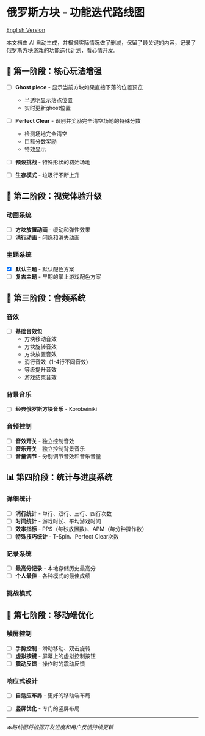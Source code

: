 # 俄罗斯方块 - 功能迭代路线图

[English Version](ROADMAP.md)

本文档由 AI 自动生成，并根据实际情况做了删减，保留了最关键的内容，记录了俄罗斯方块游戏的功能迭代计划，看心情开发。

## 🚀 第一阶段：核心玩法增强
  
- [ ] **Ghost piece** - 显示当前方块如果直接下落的位置预览
  - 半透明显示落点位置
  - 实时更新ghost位置
  
- [ ] **Perfect Clear** - 识别并奖励完全清空场地的特殊分数
  - 检测场地完全清空
  - 巨额分数奖励
  - 特效显示

- [ ] **预设挑战** - 特殊形状的初始场地
- [ ] **生存模式** - 垃圾行不断上升

## 🎨 第二阶段：视觉体验升级

### 动画系统
- [ ] **方块放置动画** - 缓动和弹性效果
- [ ] **消行动画** - 闪烁和消失动画

### 主题系统
- [x] **默认主题** - 默认配色方案
- [ ] **复古主题** - 早期的掌上游戏配色方案

## 🎵 第三阶段：音频系统

### 音效
- [ ] **基础音效包**
  - 方块移动音效
  - 方块旋转音效
  - 方块放置音效
  - 消行音效（1-4行不同音效）
  - 等级提升音效
  - 游戏结束音效

### 背景音乐
- [ ] **经典俄罗斯方块音乐** - Korobeiniki

### 音频控制
- [ ] **音效开关** - 独立控制音效
- [ ] **音乐开关** - 独立控制背景音乐
- [ ] **音量调节** - 分别调节音效和音乐音量

## 📊 第四阶段：统计与进度系统

### 详细统计
- [ ] **消行统计** - 单行、双行、三行、四行次数
- [ ] **时间统计** - 游戏时长、平均游戏时间
- [ ] **效率指标** - PPS（每秒放置数）、APM（每分钟操作数）
- [ ] **特殊技巧统计** - T-Spin、Perfect Clear次数

### 记录系统
- [ ] **最高分记录** - 本地存储历史最高分
- [ ] **个人最佳** - 各种模式的最佳成绩

### 挑战模式
## 📱 第七阶段：移动端优化

### 触屏控制
- [ ] **手势控制** - 滑动移动、双击旋转
- [ ] **虚拟按键** - 屏幕上的虚拟控制按钮
- [ ] **震动反馈** - 操作时的震动反馈

### 响应式设计
- [ ] **自适应布局** - 更好的移动端布局
- [ ] **竖屏优化** - 专门的竖屏布局


---

*本路线图将根据开发进度和用户反馈持续更新* 
